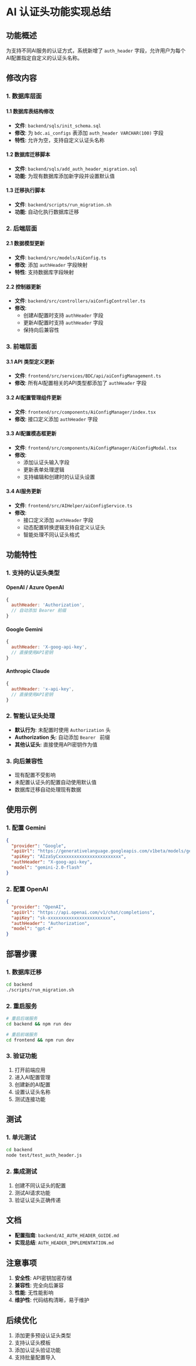 # AI 认证头功能实现总结

## 功能概述

为支持不同AI服务的认证方式，系统新增了 `auth_header` 字段，允许用户为每个AI配置指定自定义的认证头名称。

## 修改内容

### 1. 数据库层面

#### 1.1 数据库表结构修改
- **文件**: `backend/sqls/init_schema.sql`
- **修改**: 为 `bdc.ai_configs` 表添加 `auth_header VARCHAR(100)` 字段
- **特性**: 允许为空，支持自定义认证头名称

#### 1.2 数据库迁移脚本
- **文件**: `backend/sqls/add_auth_header_migration.sql`
- **功能**: 为现有数据库添加新字段并设置默认值

#### 1.3 迁移执行脚本
- **文件**: `backend/scripts/run_migration.sh`
- **功能**: 自动化执行数据库迁移

### 2. 后端层面

#### 2.1 数据模型更新
- **文件**: `backend/src/models/AiConfig.ts`
- **修改**: 添加 `authHeader` 字段映射
- **特性**: 支持数据库字段映射

#### 2.2 控制器更新
- **文件**: `backend/src/controllers/aiConfigController.ts`
- **修改**: 
  - 创建AI配置时支持 `authHeader` 字段
  - 更新AI配置时支持 `authHeader` 字段
  - 保持向后兼容性

### 3. 前端层面

#### 3.1 API 类型定义更新
- **文件**: `frontend/src/services/BDC/api/aiConfigManagement.ts`
- **修改**: 所有AI配置相关的API类型都添加了 `authHeader` 字段

#### 3.2 AI配置管理组件更新
- **文件**: `frontend/src/components/AiConfigManager/index.tsx`
- **修改**: 接口定义添加 `authHeader` 字段

#### 3.3 AI配置模态框更新
- **文件**: `frontend/src/components/AiConfigManager/AiConfigModal.tsx`
- **修改**: 
  - 添加认证头输入字段
  - 更新表单处理逻辑
  - 支持编辑和创建时的认证头设置

#### 3.4 AI服务更新
- **文件**: `frontend/src/AIHelper/aiConfigService.ts`
- **修改**: 
  - 接口定义添加 `authHeader` 字段
  - 动态配置转换逻辑支持自定义认证头
  - 智能处理不同认证头格式

## 功能特性

### 1. 支持的认证头类型

#### OpenAI / Azure OpenAI
```javascript
{
  authHeader: 'Authorization',
  // 自动添加 Bearer 前缀
}
```

#### Google Gemini
```javascript
{
  authHeader: 'X-goog-api-key',
  // 直接使用API密钥
}
```

#### Anthropic Claude
```javascript
{
  authHeader: 'x-api-key',
  // 直接使用API密钥
}
```

### 2. 智能认证头处理

- **默认行为**: 未配置时使用 `Authorization` 头
- **Authorization 头**: 自动添加 `Bearer ` 前缀
- **其他认证头**: 直接使用API密钥作为值

### 3. 向后兼容性

- 现有配置不受影响
- 未配置认证头的配置自动使用默认值
- 数据库迁移自动处理现有数据

## 使用示例

### 1. 配置 Gemini
```json
{
  "provider": "Google",
  "apiUrl": "https://generativelanguage.googleapis.com/v1beta/models/gemini-2.0-flash:generateContent",
  "apiKey": "AIzaSyCxxxxxxxxxxxxxxxxxxxxxxxx",
  "authHeader": "X-goog-api-key",
  "model": "gemini-2.0-flash"
}
```

### 2. 配置 OpenAI
```json
{
  "provider": "OpenAI",
  "apiUrl": "https://api.openai.com/v1/chat/completions",
  "apiKey": "sk-xxxxxxxxxxxxxxxxxxxxxxxx",
  "authHeader": "Authorization",
  "model": "gpt-4"
}
```

## 部署步骤

### 1. 数据库迁移
```bash
cd backend
./scripts/run_migration.sh
```

### 2. 重启服务
```bash
# 重启后端服务
cd backend && npm run dev

# 重启前端服务
cd frontend && npm run dev
```

### 3. 验证功能
1. 打开前端应用
2. 进入AI配置管理
3. 创建新的AI配置
4. 设置认证头名称
5. 测试连接功能

## 测试

### 1. 单元测试
```bash
cd backend
node test/test_auth_header.js
```

### 2. 集成测试
1. 创建不同认证头的配置
2. 测试AI请求功能
3. 验证认证头正确传递

## 文档

- **配置指南**: `backend/AI_AUTH_HEADER_GUIDE.md`
- **实现总结**: `AUTH_HEADER_IMPLEMENTATION.md`

## 注意事项

1. **安全性**: API密钥加密存储
2. **兼容性**: 完全向后兼容
3. **性能**: 无性能影响
4. **维护性**: 代码结构清晰，易于维护

## 后续优化

1. 添加更多预设认证头类型
2. 支持认证头模板
3. 添加认证头验证功能
4. 支持批量配置导入 